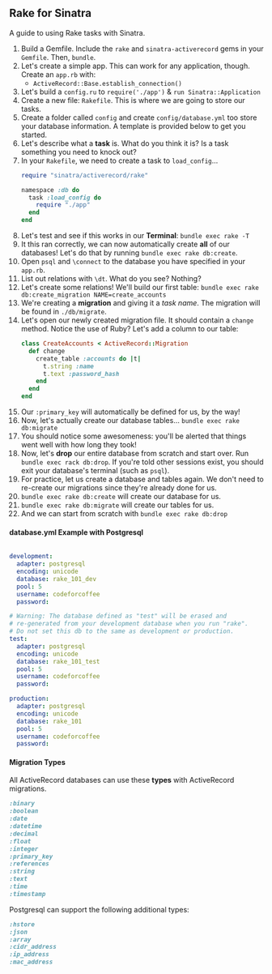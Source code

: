 ## Rake for Sinatra
A guide to using Rake tasks with Sinatra.

1. Build a Gemfile. Include the `rake` and `sinatra-activerecord` gems in your `Gemfile`. Then, `bundle`.
2. Let's create a simple app. This can work for any application, though. Create an `app.rb` with:
    * `ActiveRecord::Base.establish_connection()`
3. Let's build a `config.ru` to `require('./app')` & `run Sinatra::Application`
4. Create a new file: `Rakefile`. This is where we are going to store our tasks.
5. Create a folder called `config` and create `config/database.yml` too store your database information. A template is provided below to get you started.
6. Let's describe what a **task** is. What do you think it is? Is a task something you need to knock out?
7. In your `Rakefile`, we need to create a task to `load_config`...
    ```ruby
    require "sinatra/activerecord/rake"
    
    namespace :db do
      task :load_config do
        require "./app"
      end
    end
    ```
8. Let's test and see if this works in our **Terminal**: `bundle exec rake -T`
9. It this ran correctly, we can now automatically create **all** of our databases! Let's do that by running `bundle exec rake db:create`.
10. Open `psql` and `\connect` to the database you have specified in your `app.rb`.
11. List out relations with `\dt`. What do you see? Nothing?
12. Let's create some relations! We'll build our first table: `bundle exec rake db:create_migration NAME=create_accounts`
13. We're creating a **migration** and giving it a *task name*. The migration will be found in `./db/migrate`.
14. Let's open our newly created migration file. It should contain a `change` method. Notice the use of Ruby? Let's add a column to our table:
    ```ruby
    class CreateAccounts < ActiveRecord::Migration
      def change
        create_table :accounts do |t|
          t.string :name
          t.text :password_hash
        end
      end
    end
    ```
15. Our `:primary_key` will automatically be defined for us, by the way!
16. Now, let's actually create our database tables... `bundle exec rake db:migrate`
17. You should notice some awesomeness: you'll be alerted that things went well with how long they took!
18. Now, let's **drop** our entire database from scratch and start over. Run `bundle exec rack db:drop`. If you're told other sessions exist, you should exit your database's terminal (such as `psql`).
19. For practice, let us create a database and tables again. We don't need to re-create our migrations since they're already done for us.
20. `bundle exec rake db:create` will create our database for us.
21. `bundle exec rake db:migrate` will create our tables for us.
22. And we can start from scratch with `bundle exec rake db:drop`

#### database.yml Example with Postgresql

```yaml

development:
  adapter: postgresql
  encoding: unicode
  database: rake_101_dev
  pool: 5
  username: codeforcoffee
  password:

# Warning: The database defined as "test" will be erased and
# re-generated from your development database when you run "rake".
# Do not set this db to the same as development or production.
test:
  adapter: postgresql
  encoding: unicode
  database: rake_101_test
  pool: 5
  username: codeforcoffee
  password:

production:
  adapter: postgresql
  encoding: unicode
  database: rake_101
  pool: 5
  username: codeforcoffee
  password:

```


#### Migration Types

All ActiveRecord databases can use these **types** with ActiveRecord migrations.

```ruby
:binary
:boolean
:date
:datetime
:decimal
:float
:integer
:primary_key
:references
:string
:text
:time
:timestamp
```

Postgresql can support the following additional types:

```ruby
:hstore
:json
:array
:cidr_address
:ip_address
:mac_address
```